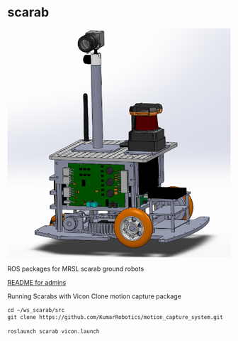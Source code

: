 scarab
=================
![Scarab](doc/SCARAB_3D_view.png "SCARAB")


ROS packages for MRSL scarab ground robots

[README for admins](doc/Admin.md)


Running Scarabs with Vicon
Clone motion capture package

```
cd ~/ws_scarab/src
git clone https://github.com/KumarRobotics/motion_capture_system.git

roslaunch scarab vicon.launch
